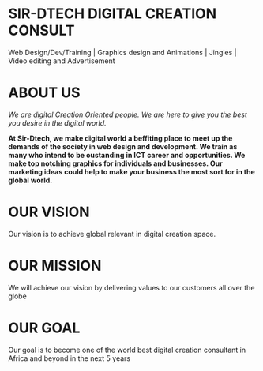 # SIR-DTECH DIGITAL CREATION CONSULT 
Web Design/Dev/Training | Graphics design and Animations | Jingles | Video editing and Advertisement
# ABOUT US
*We are digital Creation Oriented people.
We are here to give you the best you desire in the digital world.*

**At Sir-Dtech, we make digital world a beffiting place to meet up the demands of the society in web design and development. We train as many who intend to be oustanding in ICT career and opportunities. We make top notching graphics for individuals and businesses. Our marketing ideas could help to make your business the most sort for in the global world.**

# OUR VISION
Our vision is to achieve global relevant in digital creation space.
# OUR MISSION 
We will achieve our vision by delivering values to our customers all over the globe
# OUR GOAL 

Our goal is to become one of the world best digital creation consultant in Africa and beyond in the next 5 years
